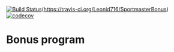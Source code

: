 [![Build Status](https://travis-ci.org/Leonid716/SportmasterBonus.svg?branch=master)](https://travis-ci.org/Leonid716/SportmasterBonus)(https://travis-ci.org/Leonid716/SportmasterBonus) [![codecov](https://codecov.io/gh/Leonid716/SportmasterBonus/branch/master/graph/badge.svg)](https://codecov.io/gh/Leonid716/SportmasterBonus)

# Bonus program
